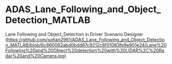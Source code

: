 # ADAS_Lane_Following_and_Object_Detection_MATLAB
Lane Following and Object_Detection in Driver Scenario Designer
(https://github.com/sohan2961/ADAS_Lane_Following_and_Object_Detection_MATLAB/blob/6c860062abd0bdd97c9212c8f01083fe9e901e24/Lane%20Following%20and%20Object%20detection%20with%20LIDAR%2C%20Radar%20and%20Camera.jpg)
